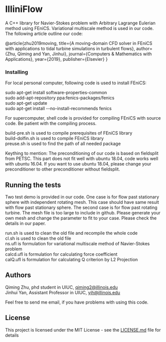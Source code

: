 # IlliniFlow

A C++ library for Navier-Stokes problem with Arbitrary Lagrange Eulerian method using FEniCS. Variational multiscale method is used in our code. The following article outline our code:

@article{zhu2019moving,
  title={A moving-domain CFD solver in FEniCS with applications to tidal turbine simulations in turbulent flows},
  author={Zhu, Qiming and Yan, Jinhui},
  journal={Computers \& Mathematics with Applications},
  year={2019},
  publisher={Elsevier}
}


### Installing

For local personal computer, following code is used to install FEniCS:  

sudo apt-get install software-properties-common  
sudo add-apt-repository ppa:fenics-packages/fenics  
sudo apt-get update  
sudo apt-get install --no-install-recommends fenics  

For supercomputer, shell code is provided for compiling FEniCS with source code. Be patient with the compiling process.  

build-pre.sh	is used to compile prerequisites of FEniCS library  
build-dolfin.sh is used to compile FEniCS library  
preuse.sh	is used to find the path of all needed package  

Keything to mention:
The preconditioning of our code is based on fieldsplit from PETSC. This part does not fit well with ubuntu 18.04, code works well with ubuntu 16.04. If you want to use ubuntu 18.04, please change your preconditioner to other preconditioner without fieldsplit.

## Running the tests

Two test demo is provided in our code. One case is for flow past stationary sphere with independent rotating mesh. This case should have same result with flow past stationary sphere. The second case is for flow past rotating turbine. The mesh file is too large to include in github. Please generate your own mesh and change the parameter to fit to your case. Please check the details in our paper.

run.sh    is used to clean the old file and recompile the whole code  
cl.sh     is used to clean the old file  
ns.ufl    is formulation for variational multiscale method of Navier-Stokes problem  
calcd.ufl is formulation for calculating force coefficient  
calQ.ufl  is formulation for calculating Q criterion by L2 Projection  

## Authors

Qiming Zhu, phd student in UIUC, 		qiming2@illinois.edu  
Jinhui Yan, Assistant Professor in UIUC,	yjh@illinois.edu  

Feel free to send me email, if you have problems with using this code.  

## License

This project is licensed under the MIT License - see the [LICENSE.md](LICENSE.md) file for details  


